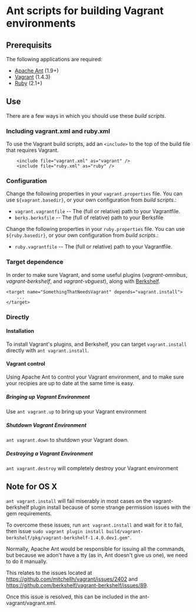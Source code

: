 Ant scripts for building Vagrant environments
=============================================================

Prerequisits
----------------
The following applications are required:

* [Apache Ant](https://ant.apache.org/) (1.9+)
* [Vagrant](http://www.vagrantup.com/) (1.4.3)
* [Ruby](https://www.ruby-lang.org/en/) (2.1+)

Use
-----
There are a few ways in which you should use these _build scripts_.

### Including vagrant.xml and ruby.xml
To use the Vagrant build scripts, add an `<include>` to the top of the build file that requires Vagrant.

		<include file="vagrant.xml" as="vagrant" />
		<include file="ruby.xml" as="ruby" />


### Configuration
Change the following properties in your `vagrant.properties` file. You can use `${vagrant.basedir}`, or your own  configuration from _build scripts_.:

* `vagrant.vagrantfile` -- The (full or relative) path to your Vagrantfile.
* `berks.berksfile` -- The (full of relative) path to your Berksfile

Change the following properties in your `ruby.properties` file. You can use `${ruby.basedir}`, or your own  configuration from _build scripts_.:

* `ruby.vagrantfile` -- The (full or relative) path to your Vagrantfile.

### Target dependence
In order to make sure Vagrant, and some useful plugins (_vagrant-omnibus_, _vagrant-berkshelf_, and _vagrant-vbguest_), along with [Berkshelf](http://berkshelf.com).

	<target name="SomethingThatNeedsVagrant" depends="vagrant.install">
		...
	</target>

### Directly
#### Installation
To install Vagrant's plugins, and Berkshelf, you can target `vagrant.install` directly with `ant vagrant.install`.

#### Vagrant control
Using Apache Ant to control your Vagrant environment, and to make sure your recipies are up to date at the same time is easy. 

##### Bringing up Vagrant Environment
Use `ant vagrant.up` to bring up your Vagrant environment

##### Shutdown Vagrant Environment
 `ant vagrant.down` to shutdown your Vagrant down.

##### Destroying a Vagrant Environment
 `ant vagrant.destroy` will completely destroy your Vagrant environment

 Note for OS X
--------------
`ant vagrant.install` will fail miserably in most cases on the vagrant-berkshelf
plugin install because of some strange permission issues with the gem requirements.

To overcome these issues, run `ant vagrant.install` and wait for it to fail, then
issue `sudo vagrant plugin install build/vagrant-berkshelf/pkg/vagrant-berkshelf-1.4.0.dev1.gem"`.

Normally, Apache Ant would be responsible for issuing all the commands, but because
we adon't have a tty (as in, Ant doesn't give us one), we need to do it manually.

This relates to the issues located at https://github.com/mitchellh/vagrant/issues/2402
and https://github.com/berkshelf/vagrant-berkshelf/issues/89.

Once this issue is resolved, this can be included in the ant-vagrant/vagrant.xml.
